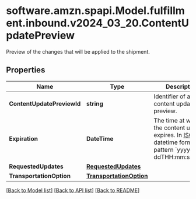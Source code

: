 # software.amzn.spapi.Model.fulfillment.inbound.v2024_03_20.ContentUpdatePreview
Preview of the changes that will be applied to the shipment.

## Properties

Name | Type | Description | Notes
------------ | ------------- | ------------- | -------------
**ContentUpdatePreviewId** | **string** | Identifier of a content update preview. | 
**Expiration** | **DateTime** | The time at which the content update expires. In [ISO 8601](https://developer-docs.amazon.com/sp-api/docs/iso-8601) datetime format with pattern &#x60;yyyy-MM-ddTHH:mm:ss.sssZ&#x60;. | 
**RequestedUpdates** | [**RequestedUpdates**](RequestedUpdates.md) |  | 
**TransportationOption** | [**TransportationOption**](TransportationOption.md) |  | 

[[Back to Model list]](../README.md#documentation-for-models) [[Back to API list]](../README.md#documentation-for-api-endpoints) [[Back to README]](../README.md)

